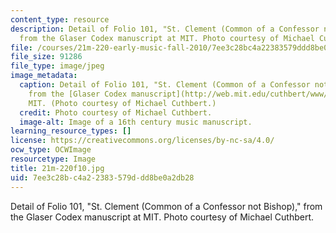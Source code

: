 ```yaml
---
content_type: resource
description: Detail of Folio 101, "St. Clement (Common of a Confessor not Bishop),"
  from the Glaser Codex manuscript at MIT. Photo courtesy of Michael Cuthbert.
file: /courses/21m-220-early-music-fall-2010/7ee3c28bc4a22383579ddd8be0a2db28_21m-220f10.jpg
file_size: 91286
file_type: image/jpeg
image_metadata:
  caption: Detail of Folio 101, "St. Clement (Common of a Confessor not Bishop),"
    from the [Glaser Codex manuscript](http://web.mit.edu/cuthbert/www/glaser/) at
    MIT. (Photo courtesy of Michael Cuthbert.)
  credit: Photo courtesy of Michael Cuthbert.
  image-alt: Image of a 16th century music manuscript.
learning_resource_types: []
license: https://creativecommons.org/licenses/by-nc-sa/4.0/
ocw_type: OCWImage
resourcetype: Image
title: 21m-220f10.jpg
uid: 7ee3c28b-c4a2-2383-579d-dd8be0a2db28
---
```

Detail of Folio 101, "St. Clement (Common of a Confessor not Bishop)," from the Glaser Codex manuscript at MIT. Photo courtesy of Michael Cuthbert.